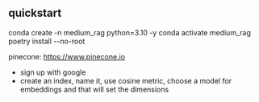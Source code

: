 ## quickstart

conda create -n medium_rag python=3.10 -y
conda activate medium_rag
poetry install --no-root

pinecone: https://www.pinecone.io
- sign up with google
- create an index, name it, use cosine metric, choose a model for embeddings and that will set the dimensions